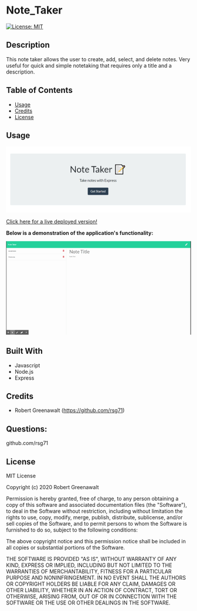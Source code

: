 # Note_Taker

[![License: MIT](https://img.shields.io/badge/License-MIT-yellow.svg)](https://opensource.org/licenses/MIT)

## Description

This note taker allows the user to create, add, select, and delete notes. Very useful for quick and simple notetaking that requires only a title and a description.

## Table of Contents

* [Usage](#usage)
* [Credits](#credits)
* [License](#license)

## Usage

<img src="imgs/note_taker_home_screen.PNG">

[Click here for a live deployed version!](https://mighty-tundra-24945.herokuapp.com/)


**Below is a demonstration of the application's functionality:**

<img src="imgs/Note Taker.gif">


## Built With 

* Javascript
* Node.js
* Express

## Credits

* Robert Greenawalt (https://github.com/rsg71)


## Questions:
github.com/rsg71


## License

MIT License

Copyright (c) 2020 Robert Greenawalt

Permission is hereby granted, free of charge, to any person obtaining a copy of this software and associated documentation files (the "Software"), to deal in the Software without restriction, including without limitation the rights to use, copy, modify, merge, publish, distribute, sublicense, and/or sell copies of the Software, and to permit persons to whom the Software is furnished to do so, subject to the following conditions:

The above copyright notice and this permission notice shall be included in all copies or substantial portions of the Software.

THE SOFTWARE IS PROVIDED "AS IS", WITHOUT WARRANTY OF ANY KIND, EXPRESS OR IMPLIED, INCLUDING BUT NOT LIMITED TO THE WARRANTIES OF MERCHANTABILITY, FITNESS FOR A PARTICULAR PURPOSE AND NONINFRINGEMENT. IN NO EVENT SHALL THE AUTHORS OR COPYRIGHT HOLDERS BE LIABLE FOR ANY CLAIM, DAMAGES OR OTHER LIABILITY, WHETHER IN AN ACTION OF CONTRACT, TORT OR OTHERWISE, ARISING FROM, OUT OF OR IN CONNECTION WITH THE SOFTWARE OR THE USE OR OTHER DEALINGS IN THE SOFTWARE.